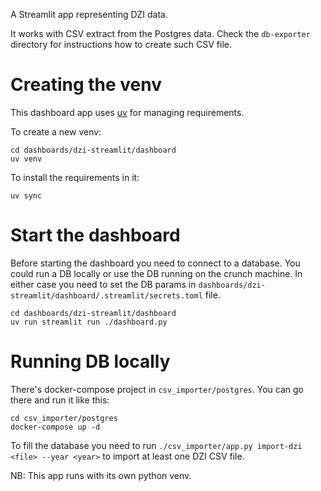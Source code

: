 A Streamlit app representing DZI data.

It works with CSV extract from the Postgres data. Check the `db-exporter`
directory for instructions how to create such CSV file.

# Creating the venv

This dashboard app uses [uv](https://docs.astral.sh/uv/) for managing requirements.

To create a new venv:

```
cd dashboards/dzi-streamlit/dashboard
uv venv
```

To install the requirements in it:
```
uv sync
```

# Start the dashboard

Before starting the dashboard you need to connect to a database.
You could run a DB locally or use the DB running on the crunch machine.
In either case you need to set the DB params in `dashboards/dzi-streamlit/dashboard/.streamlit/secrets.toml`
file.

```
cd dashboards/dzi-streamlit/dashboard
uv run streamlit run ./dashboard.py
```

# Running DB locally

There's docker-compose project in `csv_importer/postgres`.
You can go there and run it like this:

```
cd csv_importer/postgres
docker-compose up -d
```

To fill the database you need to run
 `./csv_importer/app.py import-dzi <file> --year <year>` to import at least
one DZI CSV file.

NB: This app runs with its own python venv.
